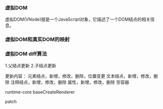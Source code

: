 

### 虚拟DOM  
虚拟DOM(VNode)就是一个JavaScript对象，它描述了一个DOM结点的相关信息。  

### 虚拟DOM和真实DOM的映射  


### 虚拟DOM diff算法  
1.父结点更新
2.子结点更新

更新内容：
元素结点，新增，修改，删除，位置变更
文本结点，新增，修改，删除
注释结点，新增，修改，删除
属性，新增，修改，删除
空容器




runtime-core   baseCreateRenderer

patch
